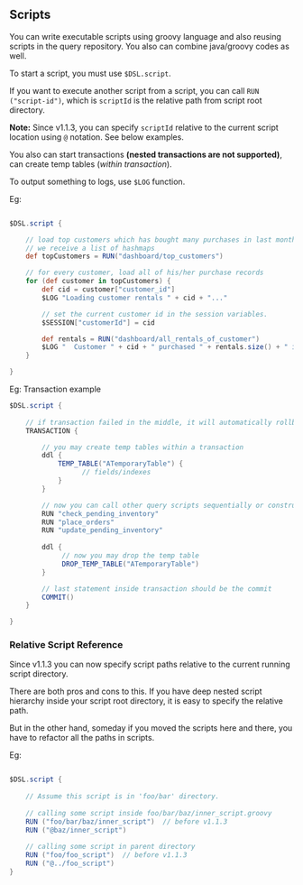 ## Scripts
You can write executable scripts using groovy language and also reusing scripts in the query repository. You also can combine java/groovy codes as well.

To start a script, you must use `$DSL.script`.

If you want to execute another script from a script, you can call `RUN ("script-id")`, 
which is `scriptId` is the relative path from script root directory.

__Note:__ Since v1.1.3, you can specify `scriptId` relative to the current script location 
using `@` notation. See below examples.

You also can start transactions **(nested transactions are not supported)**, can create temp tables (_within transaction_).

To output something to logs, use `$LOG` function.

Eg:
```groovy

$DSL.script {

    // load top customers which has bought many purchases in last month
    // we receive a list of hashmaps
    def topCustomers = RUN("dashboard/top_customers")

    // for every customer, load all of his/her purchase records
    for (def customer in topCustomers) {
        def cid = customer["customer_id"]
        $LOG "Loading customer rentals " + cid + "..."

        // set the current customer id in the session variables.
        $SESSION["customerId"] = cid

        def rentals = RUN("dashboard/all_rentals_of_customer")
        $LOG "  Customer " + cid + " purchased " + rentals.size() + " items!"
    }

}
```

Eg: Transaction example
```groovy
$DSL.script {
  
    // if transaction failed in the middle, it will automatically rollback.
    TRANSACTION {

        // you may create temp tables within a transaction
        ddl {
            TEMP_TABLE("ATemporaryTable") {
                  // fields/indexes
            }
        }

        // now you can call other query scripts sequentially or construct a custom logic
        RUN "check_pending_inventory"
        RUN "place_orders"
        RUN "update_pending_inventory"
       
        ddl {
             // now you may drop the temp table
             DROP_TEMP_TABLE("ATemporaryTable")
        }

        // last statement inside transaction should be the commit
        COMMIT()
    }

}
```

### Relative Script Reference

Since v1.1.3 you can now specify script paths relative to the current running script directory.

There are both pros and cons to this. 
If you have deep nested script hierarchy inside your script root directory, it is easy to specify the relative path.

But in the other hand, someday if you moved the scripts here and there, you have to refactor all the paths in scripts.

Eg:

```groovy

$DSL.script {
    
    // Assume this script is in 'foo/bar' directory.
    
    // calling some script inside foo/bar/baz/inner_script.groovy
    RUN ("foo/bar/baz/inner_script")  // before v1.1.3
    RUN ("@baz/inner_script")
    
    // calling some script in parent directory
    RUN ("foo/foo_script")  // before v1.1.3
    RUN ("@../foo_script")
}
```

